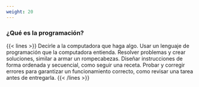 ```yaml
---
weight: 20
---
```

### ¿Qué es la programación?

{{< lines >}}
Decirle a la computadora que haga algo.
Usar un lenguaje de programación que la computadora entienda.
Resolver problemas y crear soluciones, similar a armar un rompecabezas.
Diseñar instrucciones de forma ordenada y secuencial, como seguir una receta.
Probar y corregir errores para garantizar un funcionamiento correcto, como revisar una tarea antes de entregarla.
{{< /lines >}}